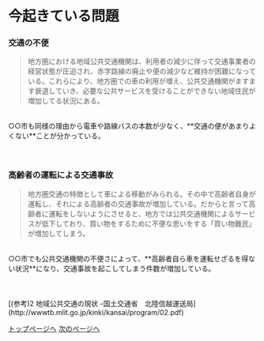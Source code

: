 # 今起きている問題
### 交通の不便
>地方圏における地域公共交通機関は、利用者の減少に伴って交通事業者の経営状態が圧迫され、赤字路線の廃止や便の減少など維持が困難になっている。これらにより、地方圏での車の利用が増え、公共交通機関がますます衰退していき、必要な公共サービスを受けることができない地域住民が増加してる状況にある。<br>
<br>
○○市も同様の理由から電車や路線バスの本数が少なく、**交通の便があまりよくない**ことが分かっている。<br>
<br>
<br>


### 高齢者の運転による交通事故
> 地方圏交通の特徴として車による移動がみられる。その中で高齢者自身が運転し、それによる高齢者の交通事故が増加している。だからと言って高齢者に運転をしないようにさせると、地方では公共交通機関によるサービスが低下しており、買い物をするために不便な思いをする「買い物難民」が増加してしまう。<br>
<br>
○○市でも公共交通機関の不便さによって、**高齢者自ら車を運転せざるを得ない状況**になり、交通事故を起こしてしまう件数が増加している。<br>
<br>
<br>
<br>
[(参考)2 地域公共交通の現状 -国土交通省　北陸信越運送局](http://wwwtb.mlit.go.jp/kinki/kansai/program/02.pdf)
<br>

[トップページへ](https://16-2505-002-9.github.io/pickup/)        [次のページへ](./2.md)

